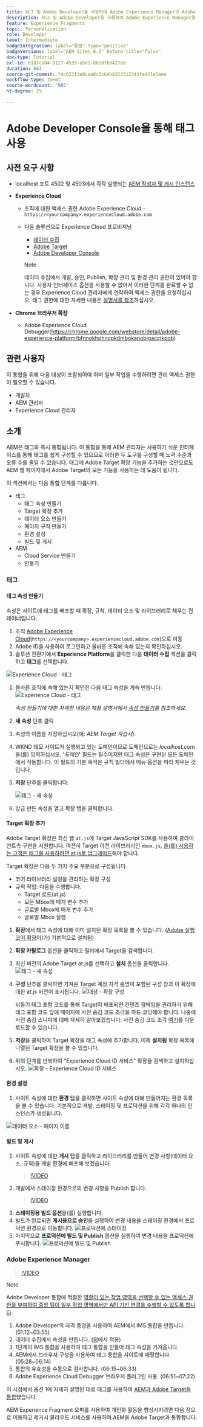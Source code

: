 ```yaml
---
title: 태그 및 Adobe Developer을 사용하여 Adobe Experience Manager과 Adobe Target 통합
description: 태그 및 Adobe Developer을 사용하여 Adobe Experience Manager을 Adobe Target과 통합하는 방법에 대한 단계별 안내
feature: Experience Fragments
topic: Personalization
role: Developer
level: Intermediate
badgeIntegration: label="통합" type="positive"
badgeVersions: label="AEM Sites 6.5" before-title="false"
doc-type: Tutorial
exl-id: b1d7ce04-0127-4539-a5e1-802d7b9427dd
duration: 663
source-git-commit: f4c621f3a9caa8c2c64b8323312343fe421a5aee
workflow-type: tm+mt
source-wordcount: '985'
ht-degree: 2%

---
```


# Adobe Developer Console을 통해 태그 사용

## 사전 요구 사항

* localhost 포트 4502 및 4503에서 각각 실행되는 [AEM 작성자 및 게시 인스턴스](./implementation.md#set-up-aem)
* **Experience Cloud**
   * 조직에 대한 액세스 권한 Adobe Experience Cloud - `https://<yourcompany>.experiencecloud.adobe.com`
   * 다음 솔루션으로 Experience Cloud 프로비저닝
      * [데이터 수집](https://experiencecloud.adobe.com)
      * [Adobe Target](https://experiencecloud.adobe.com)
      * [Adobe Developer Console](https://developer.adobe.com/console/)

     >[!NOTE]
     >데이터 수집에서 개발, 승인, Publish, 확장 관리 및 환경 관리 권한이 있어야 합니다. 사용자 인터페이스 옵션을 사용할 수 없어서 이러한 단계를 완료할 수 없는 경우 Experience Cloud 관리자에게 연락하여 액세스 권한을 요청하십시오. 태그 권한에 대한 자세한 내용은 [설명서를 참조](https://experienceleague.adobe.com/docs/experience-platform/tags/admin/user-permissions.html)하십시오.

* **Chrome 브라우저 확장**
   * Adobe Experience Cloud Debugger(https://chrome.google.com/webstore/detail/adobe-experience-platform/bfnnokhpnncpkdmbokanobigaccjkpob)

## 관련 사용자

이 통합을 위해 다음 대상이 포함되어야 하며 일부 작업을 수행하려면 관리 액세스 권한이 필요할 수 있습니다.

* 개발자
* AEM 관리자
* Experience Cloud 관리자

## 소개

AEM은 태그와 즉시 통합됩니다. 이 통합을 통해 AEM 관리자는 사용하기 쉬운 인터페이스를 통해 태그를 쉽게 구성할 수 있으므로 이러한 두 도구를 구성할 때 노력 수준과 오류 수를 줄일 수 있습니다. 태그에 Adobe Target 확장 기능을 추가하는 것만으로도 AEM 웹 페이지에서 Adobe Target의 모든 기능을 사용하는 데 도움이 됩니다.

이 섹션에서는 다음 통합 단계를 다룹니다.

* 태그
   * 태그 속성 만들기
   * Target 확장 추가
   * 데이터 요소 만들기
   * 페이지 규칙 만들기
   * 환경 설정
   * 빌드 및 게시
* AEM
   * Cloud Service 만들기
   * 만들기

### 태그

#### 태그 속성 만들기

속성은 사이트에 태그를 배포할 때 확장, 규칙, 데이터 요소 및 라이브러리로 채우는 컨테이너입니다.

1. 조직 [Adobe Experience Cloud](https://experiencecloud.adobe.com/)(`https://<yourcompany>.experiencecloud.adobe.com`)으로 이동
1. Adobe ID을 사용하여 로그인하고 올바른 조직에 속해 있는지 확인하십시오.
1. 솔루션 전환기에서 **Experience Platform**&#x200B;을 클릭한 다음 **데이터 수집** 섹션을 클릭하고 **태그**&#x200B;를 선택합니다.

![Experience Cloud - 태그](assets/using-launch-adobe-io/exc-cloud-launch.png)

1. 올바른 조직에 속해 있는지 확인한 다음 태그 속성을 계속 만듭니다.
   ![Experience Cloud - 태그](assets/using-launch-adobe-io/launch-create-property.png)

   *속성 만들기에 대한 자세한 내용은 제품 설명서에서 [속성 만들기](https://experienceleague.adobe.com/docs/experience-platform/tags/admin/companies-and-properties.html?lang=en#create-or-configure-a-property)를 참조하세요.*
1. **새 속성** 단추 클릭
1. 속성의 이름을 지정하십시오(예: *AEM Target 자습서*).
1. WKND 데모 사이트가 실행되고 있는 도메인이므로 도메인으로는 *localhost.com*&#x200B;을(를) 입력하십시오. &#39;*도메인*&#39; 필드는 필수이지만 태그 속성은 구현된 모든 도메인에서 작동합니다. 이 필드의 기본 목적은 규칙 빌더에서 메뉴 옵션을 미리 채우는 것입니다.
1. **저장** 단추를 클릭합니다.

   ![태그 - 새 속성](assets/using-launch-adobe-io/exc-launch-property.png)

1. 방금 만든 속성을 열고 확장 탭을 클릭합니다.

#### Target 확장 추가

Adobe Target 확장은 최신 웹 `at.js`에 Target JavaScript SDK를 사용하여 클라이언트측 구현을 지원합니다. 여전히 Target 이전 라이브러리인 `mbox.js`, [을(를) 사용하는 고객은 태그를 사용하려면 at.js로 업그레이드](https://experienceleague.adobe.com/docs/target-dev/developer/client-side/at-js-implementation/upgrading-from-atjs-1x-to-atjs-20.html)해야 합니다.

Target 확장은 다음 두 가지 주요 부분으로 구성됩니다.

* 코어 라이브러리 설정을 관리하는 확장 구성
* 규칙 작업: 다음을 수행합니다.
   * Target 로드(at.js)
   * 모든 Mbox에 매개 변수 추가
   * 글로벌 Mbox에 매개 변수 추가
   * 글로벌 Mbox 실행

1. **확장**&#x200B;에서 태그 속성에 대해 이미 설치된 확장 목록을 볼 수 있습니다. ([Adobe 실행 코어 확장](https://exchange.adobe.com/apps/ec/100223/adobe-launch-core-extension)이(가) 기본적으로 설치됨)
2. **확장 카탈로그** 옵션을 클릭하고 필터에서 Target을 검색합니다.
3. 최신 버전의 Adobe Target at.js를 선택하고 **설치** 옵션을 클릭합니다.
   ![태그 - 새 속성](assets/using-launch-adobe-io/launch-target-extension.png)

4. **구성** 단추를 클릭하면 가져온 Target 계정 자격 증명이 포함된 구성 창과 이 확장에 대한 at.js 버전이 표시됩니다.
   ![대상 - 확장 구성](assets/using-launch-adobe-io/launch-target-extension-2.png)

   비동기 태그 포함 코드를 통해 Target이 배포되면 컨텐츠 깜박임을 관리하기 위해 태그 포함 코드 앞에 페이지에 사전 숨김 코드 조각을 하드 코딩해야 합니다. 나중에 사전 숨김 스니퍼에 대해 자세히 알아보겠습니다. 사전 숨김 코드 조각 [여기](assets/using-launch-adobe-io/prehiding.js)를 다운로드할 수 있습니다.

5. **저장**&#x200B;을 클릭하여 Target 확장을 태그 속성에 추가합니다. 이제 **설치됨** 확장 목록에 나열된 Target 확장을 볼 수 있습니다.

6. 위의 단계를 반복하여 &quot;Experience Cloud ID 서비스&quot; 확장을 검색하고 설치하십시오.
   ![확장 - Experience Cloud ID 서비스](assets/using-launch-adobe-io/launch-extension-experience-cloud.png)

#### 환경 설정

1. 사이트 속성에 대한 **환경** 탭을 클릭하면 사이트 속성에 대해 만들어지는 환경 목록을 볼 수 있습니다. 기본적으로 개발, 스테이징 및 프로덕션을 위해 각각 하나의 인스턴스가 생성됩니다.

![데이터 요소 - 페이지 이름](assets/using-launch-adobe-io/launch-environment-setup.png)

#### 빌드 및 게시

1. 사이트 속성에 대한 **게시** 탭을 클릭하고 라이브러리를 만들어 변경 사항(데이터 요소, 규칙)을 개발 환경에 배포해 보겠습니다.
   >[!VIDEO](https://video.tv.adobe.com/v/28412?quality=12&learn=on)
2. 개발에서 스테이징 환경으로의 변경 사항을 Publish 합니다.
   >[!VIDEO](https://video.tv.adobe.com/v/28419?quality=12&learn=on)
3. **스테이징용 빌드 옵션**&#x200B;을(를) 실행합니다.
4. 빌드가 완료되면 **게시용으로 승인**&#x200B;을 실행하여 변경 내용을 스테이징 환경에서 프로덕션 환경으로 이동합니다.
   ![프로덕션에 스테이징](assets/using-launch-adobe-io/build-staging.png)
5. 마지막으로 **프로덕션에 빌드 및 Publish** 옵션을 실행하여 변경 내용을 프로덕션에 푸시합니다.
   ![프로덕션에 빌드 및 Publish](assets/using-launch-adobe-io/build-and-publish.png)

### Adobe Experience Manager

>[!VIDEO](https://video.tv.adobe.com/v/28416?quality=12&learn=on)

>[!NOTE]
>
> Adobe Developer 통합에 적절한 [역할이 있는 작업 영역을 선택할 수 있는 액세스 권한을 부여하여 중앙 팀이 일부 작업 영역에서만 API 기반 변경을 수행할 수 있도록 합니다](https://experienceleague.adobe.com/docs/target/using/administer/manage-users/enterprise/configure-adobe-io-integration.html).

1. Adobe Developer의 자격 증명을 사용하여 AEM에서 IMS 통합을 만듭니다. (01:12~03:55)
2. 데이터 수집에서 속성을 만듭니다. ([위](#create-launch-property)에서 적용)
3. 1단계의 IMS 통합을 사용하여 태그 통합을 만들어 태그 속성을 가져옵니다.
4. AEM에서 브라우저 구성을 사용하여 태그 통합을 사이트에 매핑합니다. (05:28~06:14)
5. 통합의 유효성을 수동으로 검사합니다. (06:15~06:33)
6. Adobe Experience Cloud Debugger 브라우저 플러그인 사용. (06:51~07:22)

이 시점에서 옵션 1에 자세히 설명된 대로 태그를 사용하여 [AEM과 Adobe Target을 통합](./using-aem-cloud-services.md#integrating-aem-target-options)했습니다.

AEM Experience Fragment 오퍼를 사용하여 개인화 활동을 향상시키려면 다음 장으로 이동하고 레거시 클라우드 서비스를 사용하여 AEM을 Adobe Target과 통합합니다.
